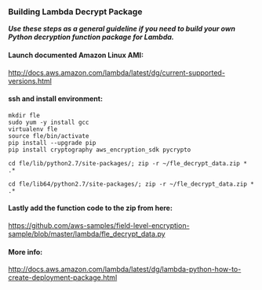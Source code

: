 
### Building Lambda Decrypt Package

***Use these steps as a general guideline if you need to build your own Python decryption function package for Lambda.***

#### Launch documented Amazon Linux AMI:
http://docs.aws.amazon.com/lambda/latest/dg/current-supported-versions.html

#### ssh and install environment:

~~~~
mkdir fle
sudo yum -y install gcc
virtualenv fle
source fle/bin/activate
pip install --upgrade pip
pip install cryptography aws_encryption_sdk pycrypto

cd fle/lib/python2.7/site-packages/; zip -r ~/fle_decrypt_data.zip * .*

cd fle/lib64/python2.7/site-packages/; zip -r ~/fle_decrypt_data.zip * .*
~~~~

#### Lastly add the function code to the zip from here:

https://github.com/aws-samples/field-level-encryption-sample/blob/master/lambda/fle_decrypt_data.py

#### More info:
 http://docs.aws.amazon.com/lambda/latest/dg/lambda-python-how-to-create-deployment-package.html
